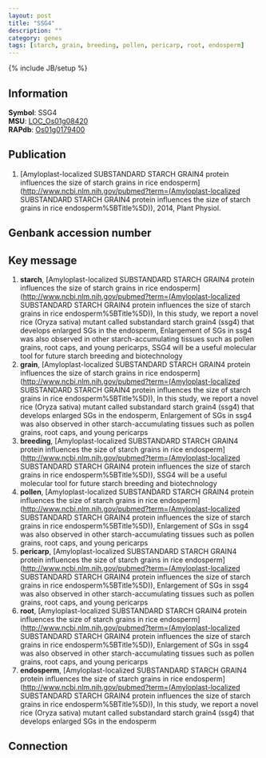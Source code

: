 ```yaml
---
layout: post
title: "SSG4"
description: ""
category: genes
tags: [starch, grain, breeding, pollen, pericarp, root, endosperm]
---
```

{% include JB/setup %}

## Information
__Symbol__: SSG4  
__MSU__: [LOC_Os01g08420](http://rice.plantbiology.msu.edu/cgi-bin/ORF_infopage.cgi?orf=LOC_Os01g08420)  
__RAPdb__: [Os01g0179400](http://rapdb.dna.affrc.go.jp/viewer/gbrowse_details/irgsp1?name=Os01g0179400)  

## Publication
1. [Amyloplast-localized SUBSTANDARD STARCH GRAIN4 protein influences the size of starch grains in rice endosperm](http://www.ncbi.nlm.nih.gov/pubmed?term=(Amyloplast-localized SUBSTANDARD STARCH GRAIN4 protein influences the size of starch grains in rice endosperm%5BTitle%5D)), 2014, Plant Physiol.

## Genbank accession number

## Key message
1. __starch__, [Amyloplast-localized SUBSTANDARD STARCH GRAIN4 protein influences the size of starch grains in rice endosperm](http://www.ncbi.nlm.nih.gov/pubmed?term=(Amyloplast-localized SUBSTANDARD STARCH GRAIN4 protein influences the size of starch grains in rice endosperm%5BTitle%5D)),  In this study, we report a novel rice (Oryza sativa) mutant called substandard starch grain4 (ssg4) that develops enlarged SGs in the endosperm, Enlargement of SGs in ssg4 was also observed in other starch-accumulating tissues such as pollen grains, root caps, and young pericarps, SSG4 will be a useful molecular tool for future starch breeding and biotechnology
2. __grain__, [Amyloplast-localized SUBSTANDARD STARCH GRAIN4 protein influences the size of starch grains in rice endosperm](http://www.ncbi.nlm.nih.gov/pubmed?term=(Amyloplast-localized SUBSTANDARD STARCH GRAIN4 protein influences the size of starch grains in rice endosperm%5BTitle%5D)),  In this study, we report a novel rice (Oryza sativa) mutant called substandard starch grain4 (ssg4) that develops enlarged SGs in the endosperm, Enlargement of SGs in ssg4 was also observed in other starch-accumulating tissues such as pollen grains, root caps, and young pericarps
3. __breeding__, [Amyloplast-localized SUBSTANDARD STARCH GRAIN4 protein influences the size of starch grains in rice endosperm](http://www.ncbi.nlm.nih.gov/pubmed?term=(Amyloplast-localized SUBSTANDARD STARCH GRAIN4 protein influences the size of starch grains in rice endosperm%5BTitle%5D)),  SSG4 will be a useful molecular tool for future starch breeding and biotechnology
4. __pollen__, [Amyloplast-localized SUBSTANDARD STARCH GRAIN4 protein influences the size of starch grains in rice endosperm](http://www.ncbi.nlm.nih.gov/pubmed?term=(Amyloplast-localized SUBSTANDARD STARCH GRAIN4 protein influences the size of starch grains in rice endosperm%5BTitle%5D)),  Enlargement of SGs in ssg4 was also observed in other starch-accumulating tissues such as pollen grains, root caps, and young pericarps
5. __pericarp__, [Amyloplast-localized SUBSTANDARD STARCH GRAIN4 protein influences the size of starch grains in rice endosperm](http://www.ncbi.nlm.nih.gov/pubmed?term=(Amyloplast-localized SUBSTANDARD STARCH GRAIN4 protein influences the size of starch grains in rice endosperm%5BTitle%5D)),  Enlargement of SGs in ssg4 was also observed in other starch-accumulating tissues such as pollen grains, root caps, and young pericarps
6. __root__, [Amyloplast-localized SUBSTANDARD STARCH GRAIN4 protein influences the size of starch grains in rice endosperm](http://www.ncbi.nlm.nih.gov/pubmed?term=(Amyloplast-localized SUBSTANDARD STARCH GRAIN4 protein influences the size of starch grains in rice endosperm%5BTitle%5D)),  Enlargement of SGs in ssg4 was also observed in other starch-accumulating tissues such as pollen grains, root caps, and young pericarps
7. __endosperm__, [Amyloplast-localized SUBSTANDARD STARCH GRAIN4 protein influences the size of starch grains in rice endosperm](http://www.ncbi.nlm.nih.gov/pubmed?term=(Amyloplast-localized SUBSTANDARD STARCH GRAIN4 protein influences the size of starch grains in rice endosperm%5BTitle%5D)),  In this study, we report a novel rice (Oryza sativa) mutant called substandard starch grain4 (ssg4) that develops enlarged SGs in the endosperm

## Connection


